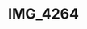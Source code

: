 ---
pid: '128'
layout: photos
title: IMG_4264
filename: IMG_4264.jpg
caption: dragon embroidery
permalink: "/photos/128.html"
---